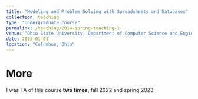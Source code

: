 ```yaml
---
title: "Modeling and Problem Solving with Spreadsheets and Databases"
collection: teaching
type: "Undergraduate course"
permalink: /teaching/2014-spring-teaching-1
venue: "Ohio State University, Department of Computer Science and Engineering"
date: 2023-01-01
location: "Columbus, Ohio"
---
```


More
======
I was TA of this course __two times__, fall 2022 and spring 2023 
